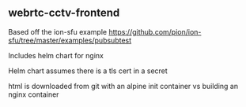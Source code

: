 ## webrtc-cctv-frontend

Based off the ion-sfu example https://github.com/pion/ion-sfu/tree/master/examples/pubsubtest

Includes helm chart for nginx

Helm chart assumes there is a tls cert in a secret

html is downloaded from git with an alpine init container vs building an nginx container